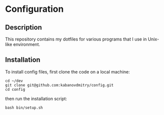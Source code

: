 # Configuration

## Description

This repository contains my dotfiles for various programs that I use in
Unix-like environment.

## Installation

To install config files, first clone the code on a local machine:

    cd ~/dev
    git clone git@github.com:kabanovdmitry/config.git
    cd config

then run the installation script:

    bash bin/setup.sh
